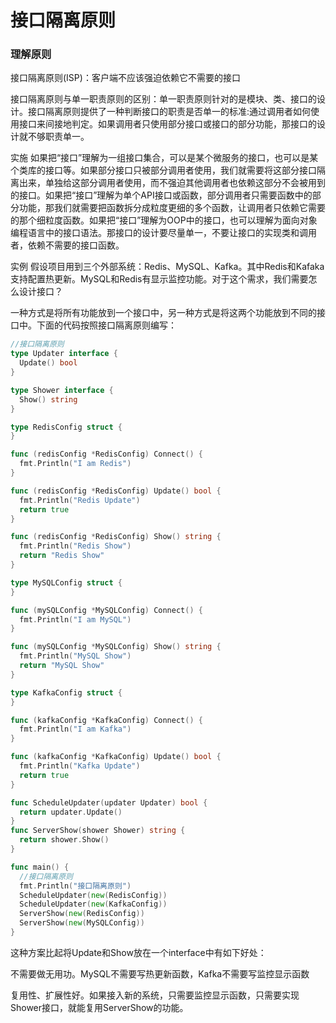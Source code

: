# 接口隔离原则
### 理解原则
接口隔离原则(ISP)：客户端不应该强迫依赖它不需要的接口

接口隔离原则与单一职责原则的区别：单一职责原则针对的是模块、类、接口的设计。接口隔离原则提供了一种判断接口的职责是否单一的标准:通过调用者如何使用接口来间接地判定。如果调用者只使用部分接口或接口的部分功能，那接口的设计就不够职责单一。

实施
如果把“接口”理解为一组接口集合，可以是某个微服务的接口，也可以是某个类库的接口等。如果部分接口只被部分调用者使用，我们就需要将这部分接口隔离出来，单独给这部分调用者使用，而不强迫其他调用者也依赖这部分不会被用到的接口。如果把“接口”理解为单个API接口或函数，部分调用者只需要函数中的部分功能，那我们就需要把函数拆分成粒度更细的多个函数，让调用者只依赖它需要的那个细粒度函数。如果把“接口”理解为OOP中的接口，也可以理解为面向对象编程语言中的接口语法。那接口的设计要尽量单一，不要让接口的实现类和调用者，依赖不需要的接口函数。

实例
假设项目用到三个外部系统：Redis、MySQL、Kafka。其中Redis和Kafaka支持配置热更新。MySQL和Redis有显示监控功能。对于这个需求，我们需要怎么设计接口？

一种方式是将所有功能放到一个接口中，另一种方式是将这两个功能放到不同的接口中。下面的代码按照接口隔离原则编写：
```go
//接口隔离原则
type Updater interface {
  Update() bool
}

type Shower interface {
  Show() string
}

type RedisConfig struct {
}

func (redisConfig *RedisConfig) Connect() {
  fmt.Println("I am Redis")
}

func (redisConfig *RedisConfig) Update() bool {
  fmt.Println("Redis Update")
  return true
}

func (redisConfig *RedisConfig) Show() string {
  fmt.Println("Redis Show")
  return "Redis Show"
}

type MySQLConfig struct {
}

func (mySQLConfig *MySQLConfig) Connect() {
  fmt.Println("I am MySQL")
}

func (mySQLConfig *MySQLConfig) Show() string {
  fmt.Println("MySQL Show")
  return "MySQL Show"
}

type KafkaConfig struct {
}

func (kafkaConfig *KafkaConfig) Connect() {
  fmt.Println("I am Kafka")
}

func (kafkaConfig *KafkaConfig) Update() bool {
  fmt.Println("Kafka Update")
  return true
}

func ScheduleUpdater(updater Updater) bool {
  return updater.Update()
}
func ServerShow(shower Shower) string {
  return shower.Show()
}

func main() {
  //接口隔离原则
  fmt.Println("接口隔离原则")
  ScheduleUpdater(new(RedisConfig))
  ScheduleUpdater(new(KafkaConfig))
  ServerShow(new(RedisConfig))
  ServerShow(new(MySQLConfig))
}
```

这种方案比起将Update和Show放在一个interface中有如下好处：

不需要做无用功。MySQL不需要写热更新函数，Kafka不需要写监控显示函数

复用性、扩展性好。如果接入新的系统，只需要监控显示函数，只需要实现Shower接口，就能复用ServerShow的功能。